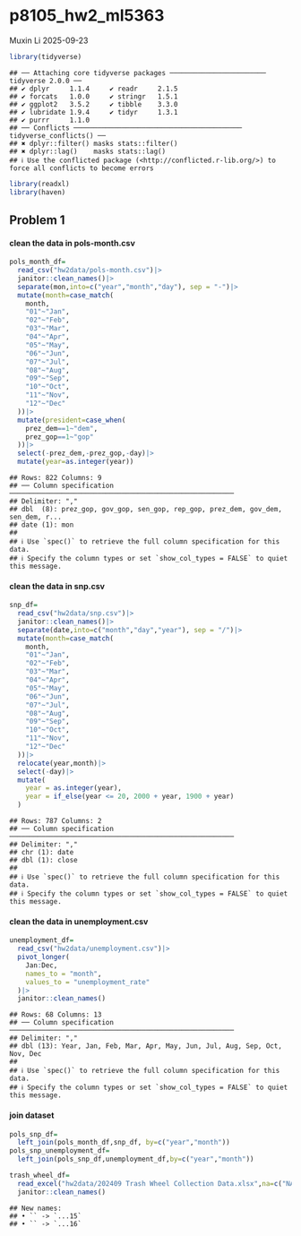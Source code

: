 p8105_hw2_ml5363
================
Muxin Li
2025-09-23

``` r
library(tidyverse)
```

    ## ── Attaching core tidyverse packages ──────────────────────── tidyverse 2.0.0 ──
    ## ✔ dplyr     1.1.4     ✔ readr     2.1.5
    ## ✔ forcats   1.0.0     ✔ stringr   1.5.1
    ## ✔ ggplot2   3.5.2     ✔ tibble    3.3.0
    ## ✔ lubridate 1.9.4     ✔ tidyr     1.3.1
    ## ✔ purrr     1.1.0     
    ## ── Conflicts ────────────────────────────────────────── tidyverse_conflicts() ──
    ## ✖ dplyr::filter() masks stats::filter()
    ## ✖ dplyr::lag()    masks stats::lag()
    ## ℹ Use the conflicted package (<http://conflicted.r-lib.org/>) to force all conflicts to become errors

``` r
library(readxl)
library(haven)
```

## Problem 1

#### clean the data in pols-month.csv

``` r
pols_month_df=
  read_csv("hw2data/pols-month.csv")|>
  janitor::clean_names()|>
  separate(mon,into=c("year","month","day"), sep = "-")|>
  mutate(month=case_match(
    month,
    "01"~"Jan",
    "02"~"Feb",
    "03"~"Mar",
    "04"~"Apr",
    "05"~"May",
    "06"~"Jun",
    "07"~"Jul",
    "08"~"Aug",
    "09"~"Sep",
    "10"~"Oct",
    "11"~"Nov",
    "12"~"Dec"
  ))|>
  mutate(president=case_when(
    prez_dem==1~"dem",
    prez_gop==1~"gop"
  ))|>
  select(-prez_dem,-prez_gop,-day)|>
  mutate(year=as.integer(year))
```

    ## Rows: 822 Columns: 9
    ## ── Column specification ────────────────────────────────────────────────────────
    ## Delimiter: ","
    ## dbl  (8): prez_gop, gov_gop, sen_gop, rep_gop, prez_dem, gov_dem, sen_dem, r...
    ## date (1): mon
    ## 
    ## ℹ Use `spec()` to retrieve the full column specification for this data.
    ## ℹ Specify the column types or set `show_col_types = FALSE` to quiet this message.

#### clean the data in snp.csv

``` r
snp_df=
  read_csv("hw2data/snp.csv")|>
  janitor::clean_names()|>
  separate(date,into=c("month","day","year"), sep = "/")|>
  mutate(month=case_match(
    month,
    "01"~"Jan",
    "02"~"Feb",
    "03"~"Mar",
    "04"~"Apr",
    "05"~"May",
    "06"~"Jun",
    "07"~"Jul",
    "08"~"Aug",
    "09"~"Sep",
    "10"~"Oct",
    "11"~"Nov",
    "12"~"Dec"
  ))|>
  relocate(year,month)|>
  select(-day)|>
  mutate(
    year = as.integer(year),                
    year = if_else(year <= 20, 2000 + year, 1900 + year)
  )
```

    ## Rows: 787 Columns: 2
    ## ── Column specification ────────────────────────────────────────────────────────
    ## Delimiter: ","
    ## chr (1): date
    ## dbl (1): close
    ## 
    ## ℹ Use `spec()` to retrieve the full column specification for this data.
    ## ℹ Specify the column types or set `show_col_types = FALSE` to quiet this message.

#### clean the data in unemployment.csv

``` r
unemployment_df=
  read_csv("hw2data/unemployment.csv")|>
  pivot_longer(
    Jan:Dec,
    names_to = "month",
    values_to = "unemployment_rate"
  )|>
  janitor::clean_names()
```

    ## Rows: 68 Columns: 13
    ## ── Column specification ────────────────────────────────────────────────────────
    ## Delimiter: ","
    ## dbl (13): Year, Jan, Feb, Mar, Apr, May, Jun, Jul, Aug, Sep, Oct, Nov, Dec
    ## 
    ## ℹ Use `spec()` to retrieve the full column specification for this data.
    ## ℹ Specify the column types or set `show_col_types = FALSE` to quiet this message.

#### join dataset

``` r
pols_snp_df=
  left_join(pols_month_df,snp_df, by=c("year","month"))
pols_snp_unemployment_df=
  left_join(pols_snp_df,unemployment_df,by=c("year","month"))
```

``` r
trash_wheel_df=
  read_excel("hw2data/202409 Trash Wheel Collection Data.xlsx",na=c("NA",".",""))|>
  janitor::clean_names()
```

    ## New names:
    ## • `` -> `...15`
    ## • `` -> `...16`
